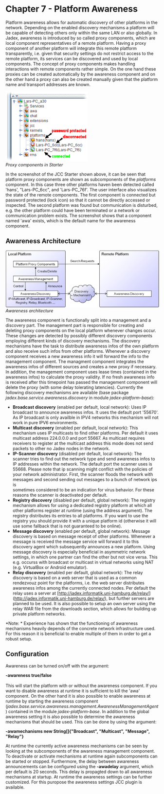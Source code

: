 <span>Chapter 7 - Platform Awareness</span> 
===========================================

Platform awareness allows for automatic discovery of other platforms in the network. Depending on the enabled discovery mechanisms a platform will be capable of detecting others only within the same LAN or also globally. In Jadex, awareness is introduced by so called proxy components, which are local component representatives of a remote platform. Having a proxy component of another platform will integrate this remote platform transparently, i.e. given that security settings do not restrict access to the remote platform, its services can be discovered and used by local components. The concept of proxy components makes handling interactions with remote components rather simple. On the one hand these proxies can be created automatically by the awareness component and on the other hand a proxy can also be created manually given that the platform name and transport addresses are known.  

![07 Platform Awareness@awareness1.png](awareness1.png)  
*Proxy components in Starter*

<div class="wikimodel-emptyline">

</div>

<div class="wikimodel-emptyline">

</div>

In the screenshot of the JCC Starter shown above, it can be seen that platform proxy components are shown as subcomponents of the *platforms* component. In this case three other platforms haven been detected called 'hans', "Lars-PC\_6cc", and 'Lars-PC\_76f'. The user interface also visualizes the state of the remote components. The first component is connected but password protected (lock icon) so that it cannot be directly accessed or inspected. The second platform was found but communication is disturbed, e.g. the other platform could have been terminated or a network or communication problem exists. The screenshot shows that a component named 'awa' exists, which is the default name for the awareness component. 

<div class="wikimodel-emptyline">

</div>

<span>Awareness Architecture</span> 
-----------------------------------

![07 Platform Awareness@discovery.png](discovery.png)  
*Awareness architecture*

<div class="wikimodel-emptyline">

</div>

<div class="wikimodel-emptyline">

</div>

The awareness component is functionally split into a management and a discovery part. The management part is responsible for creating and deleting proxy components on the local platform whenever changes occur. These changes are detected by possibly different discovery components employing different kinds of discovery mechanisms. The discovery mechanisms have the task to distribute awareness infos of the own platform and also receive such infos from other platforms. Whenever a discovery component receives a new awareness info it will forward the info to the management component. The managment component integrates the awareness infos of different sources and creates a new proxy if necessary. In addition, the management component uses lease times (contained in the awareness infos) to calculate the proxy validity. If no fresh awareness info is received after this timepoint has passed the management component will delete the proxy (with some delay tolerating latencies). Currently the following discovery mechanisms are available (base package *jadex.base.service.awareness.discovery* in module *jadex-platform-base*):

-   **Broadcast discovery** (enabled per default, local network): Uses IP broadcast to announce awareness infos. It uses the default port '55670'. As IP broadcast is only availble in IPV4 networks this mechanism will not work in pure IPV6 environments.
-   **Multicast discovery** (enabled per default, local network): This mechanism uses IP multicasts to find other platforms. Per default it uses multicast address 224.0.0.0 and port 55667. As multicast requires receivers to register at the multicast address this mode does not send packets to other no Jadex nodes in the network.
-   **IP-Scanner discovery** (disabled per default, local network): The scanner tries to find out the network type and send awareness infos to IP addresses within the network. The default port the scanner uses is 55668. Please note that ip scanning might conflict with the policies of your network administrator. First, the scanner floods the network with messages and second sending out messages to a bunch of network ips is\
    sometimes considered to be an indication for virus behavior. For these reasons the scanner is deactivated per default.
-   **Registry discovery** (disabled per default, global network): The registry mechanism allows for using a dedicated registry platform at which all other platforms register at runtime (using the address argument). The registry distributes its entries to all platforms. If you want to use the registry you should provide it with a unique platform id (otherwise it will use some fallback that is not guaranteed to be online).
-   **Message discovery** (enabled per default, global network): Message discovery is based on message receipt of other platforms. Whenever a message is received the message service will forward it to this discovery agent which subsequently announces a new platform. Using message discovery is especially beneficial in asymmetric network settings, in which one partner can find the other but not vice versa. This e.g. occurss with broadcast or multicast in virtual networks using NAT (e.g. VirtualBox or Android emulator).
-   **Relay discovery** (enabled per default, global network): The relay discovery is based on a web server that is used as a common rendezvouz point for the platforms, i.e. the web server distributes awareness infos among the currently connected nodes. Per default the relay uses a server at <span class="wikiexternallink">[<span class="wikiexternallink">[<span class="wikigeneratedlinkcontent">http://jadex.informatik.uni-hamburg.de/relay/</span>](http://jadex.informatik.uni-hamburg.de/relay/)</span>](http://jadex.informatik.uni-hamburg.de/relay/)</span>, but further servers are planned to be used. It is also possible to setup an own server using the relay WAR file from the downloads section, which allows for building up private platform networks.

*Note: * Experience has shown that the functioning of awareness mechanisms heavily depends of the concrete network infrastructure used. For this reason it is beneficial to enable multiple of them in order to get a robust setup. 

<span>Configuration</span> 
--------------------------

Awareness can be turned on/off with the argument: 

<div class="wikimodel-emptyline">

</div>

<div class="wikimodel-emptyline">

</div>

**-awareness true/false**\
\
This will start the platform with or without the awareness component. If you want to disable awareness at runtime it is sufficient to kill the 'awa' component. On the other hand it is also possible to enable awareness at runtime by starting the awareness component (*jadex.base.service.awareness.management.AwarenessManagementAgent*) contained in the module *jadex-platform-base*. In addition to the global awareness setting it is also possible to determine the awareness mechanisms that should be used. This can be done by using the argument: 

<div class="wikimodel-emptyline">

</div>

<div class="wikimodel-emptyline">

</div>

**-awamechanisms new String\[\]{"Broadcast", "Multicast", "Message", "Relay"}**

<div class="wikimodel-emptyline">

</div>

<div class="wikimodel-emptyline">

</div>

At runtime the currently active awareness mechanisms can be seen by looking at the subcomponents of the awareness management component. To deactivate or activate mechanisms at runtime again subcomponents can be started or stopped. Furthermore, the delay between awareness announcements can be configured using the **-awadelay** argument, which per default is 20 seconds. This delay is propagted down to all awareness mechanisms at startup. At runtime the awareness settings can be further customized. For this puropose the awareness settings JCC plugin is available. 
